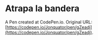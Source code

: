 # Atrapa la bandera
 A Pen created at CodePen.io. Original URL: [https://codepen.io/Jonquator/pen/gZeadj](https://codepen.io/Jonquator/pen/gZeadj).

 
